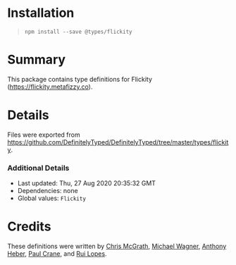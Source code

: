 # Installation
> `npm install --save @types/flickity`

# Summary
This package contains type definitions for Flickity (https://flickity.metafizzy.co).

# Details
Files were exported from https://github.com/DefinitelyTyped/DefinitelyTyped/tree/master/types/flickity.

### Additional Details
 * Last updated: Thu, 27 Aug 2020 20:35:32 GMT
 * Dependencies: none
 * Global values: `Flickity`

# Credits
These definitions were written by [Chris McGrath](https://github.com/clmcgrath), [Michael Wagner](https://github.com/wagich), [Anthony Heber](https://github.com/aheber), [Paul Crane](https://github.com/PabloDiablo), and [Rui Lopes](https://github.com/Dashiing).
